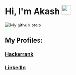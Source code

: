 # Hi, I'm Akash <img src="https://raw.githubusercontent.com/vatsa287/vatsa287/master/assets/Hi.gif?raw=true" width="30px">


![My github stats](https://github-readme-stats.vercel.app/api?username=akashdecoder&count_private=true&show_icons=true&layout=default&include_all_commits=true&theme=dark)

## My Profiles:
### [**Hackerrank**](https://www.hackerrank.com/Dynamic15CODER)

### [**LinkedIn**](https://www.linkedin.com/in/akashranjan-das-8a5370169/)
<!--
Here are some ideas to get you started:

- 🔭 I’m currently working on ...
- 🌱 I’m currently learning ...
- 👯 I’m looking to collaborate on ...
- 🤔 I’m looking for help with ...
- 💬 Ask me about ...
- 📫 How to reach me: ...
- 😄 Pronouns: ...
- ⚡ Fun fact: ...
-->
